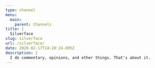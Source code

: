 ```yaml
---
type: channel
menu:
  main:
    parent: Channels
title: |
  Silverface
slug: silverface
url: /silverface/
date: 2020-02-17T14:20:24.095Z
description: |
  I do commentary, opinions, and other things. That's about it.
---
```

